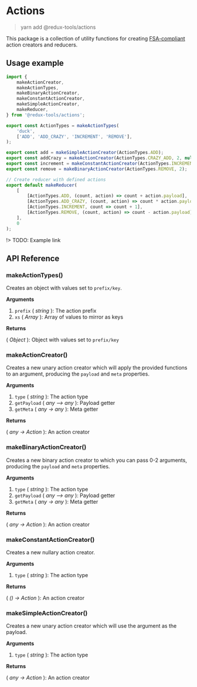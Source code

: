 # Actions

> yarn add @redux-tools/actions

This package is a collection of utility functions for creating [FSA-compliant](https://github.com/redux-utilities/flux-standard-action) action creators and reducers.

## Usage example

```js
import {
	makeActionCreator,
	makeActionTypes,
	makeBinaryActionCreator,
	makeConstantActionCreator,
	makeSimpleActionCreator,
	makeReducer,
} from '@redux-tools/actions';

export const ActionTypes = makeActionTypes(
	'duck',
	['ADD', 'ADD_CRAZY', 'INCREMENT', 'REMOVE'],
);

export const add = makeSimpleActionCreator(ActionTypes.ADD);
export const addCrazy = makeActionCreator(ActionTypes.CRAZY_ADD, 2, null);
export const increment = makeConstantActionCreator(ActionTypes.INCREMENT);
export const remove = makeBinaryActionCreator(ActionTypes.REMOVE, 2);

// Create reducer with defined actions
export default makeReducer(
	[
		[ActionTypes.ADD, (count, action) => count + action.payload],
		[ActionTypes.ADD_CRAZY, (count, action) => count * action.payload / 2],
		[ActionTypes.INCREMENT, count => count + 1],
		[ActionTypes.REMOVE, (count, action) => count - action.payload],
	],
	0
);
```

!> TODO: Example link

## API Reference

### makeActionTypes()

Creates an object with values set to `prefix/key`.

**Arguments**

1. `prefix` ( _string_ ): The action prefix
2. `xs` ( _Array_ ): Array of values to mirror as keys

**Returns**

( _Object_ ): Object with values set to `prefix/key`

### makeActionCreator()

Creates a new unary action creator which will apply the provided functions to an argument, producing
the `payload` and `meta` properties.

**Arguments**

1. `type` ( _string_ ): The action type
2. `getPayload` ( _any –> any_ ): Payload getter
3. `getMeta` ( _any -> any_ ): Meta getter

**Returns**

( _any -> Action_ ): An action creator

### makeBinaryActionCreator()

Creates a new binary action creator to which you can pass 0-2 arguments, producing the `payload` and
`meta` properties.

**Arguments**

1. `type` ( _string_ ): The action type
2. `getPayload` ( _any –> any_ ): Payload getter
3. `getMeta` ( _any -> any_ ): Meta getter

**Returns**

( _any -> Action_ ): An action creator

### makeConstantActionCreator()

Creates a new nullary action creator.

**Arguments**

1. `type` ( _string_ ): The action type

**Returns**

( _() -> Action_ ): An action creator

### makeSimpleActionCreator()

Creates a new unary action creator which will use the argument as the payload.

**Arguments**

1. `type` ( _string_ ): The action type

**Returns**

( _any -> Action_ ): An action creator
